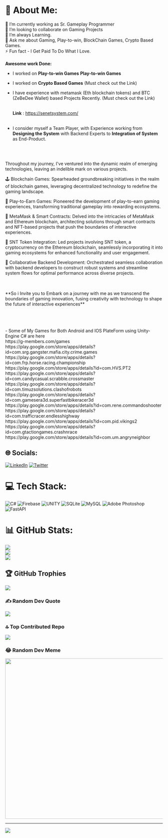 # 💫 About Me:
🔭 I’m currently working as Sr. Gameplay Programmer<br>👯 I’m looking to collaborate on Gaming Projects<br>🌱 I’m always Learning.<br>💬 Ask me about Gaming, Play-to-win, BlockChain Games, Crypto Based Games. <br>⚡ Fun fact - I Get Paid To Do What I Love. <br><br>
**Awesome work Done:** <br>
- I worked on **Play-to-win Games** **Play-to-win Games**  <br>
- I worked on **Crypto Based Games** (Must check out the Link) <br>
- I have experience with metamask (Eth blockchain tokens) and BTC (ZeBeDee Wallet) based Projects Recently.  (Must check out the Link) <br><br>

   **Link** : https://senetsystem.com/ <br> <br>
 
- I consider myself a Team Player, with Experience working from **Designing the System** with Backend Experts to **Integration of System** as End-Product.

<br>
<br>

Throughout my journey, I've ventured into the dynamic realm of emerging technologies, leaving an indelible mark on various projects.  <br>

🕹️ Blockchain Games: Spearheaded groundbreaking initiatives in the realm of blockchain games, leveraging decentralized technology to redefine the gaming landscape. <br>

💸 Play-to-Earn Games: Pioneered the development of play-to-earn gaming experiences, transforming traditional gameplay into rewarding ecosystems. <br>

🔗 MetaMask & Smart Contracts: Delved into the intricacies of MetaMask and Ethereum blockchain, architecting solutions through smart contracts and NFT-based projects that push the boundaries of interactive experiences. <br>

💱 SNT Token Integration: Led projects involving SNT token, a cryptocurrency on the Ethereum blockchain, seamlessly incorporating it into gaming ecosystems for enhanced functionality and user engagement. <br>

🚀 Collaborative Backend Development: Orchestrated seamless collaboration with backend developers to construct robust systems and streamline system flows for optimal performance across diverse projects. <br>

 <br>
  <br>
**So i Invite you to Embark on a journey with me as we transcend the boundaries of gaming innovation, fusing creativity with technology to shape the future of interactive experiences**

 <br>
 <br>
 <br>
 <br>
 <br>
- Some of My Games for Both Android and IOS PlateForm using Unity-Engine C# are here <br>
https://g-members.com/games <br>
       https://play.google.com/store/apps/details?id=com.srg.gangster.mafia.city.crime.games <br>
       https://play.google.com/store/apps/details?id=com.frp.horse.racing.championship      <br>
https://play.google.com/store/apps/details?id=com.HVS.PT2   <br>
https://play.google.com/store/apps/details?id=com.candycasual.scrabble.crossmaster   <br>
https://play.google.com/store/apps/details?id=com.timuzsolutions.clashofrobots  <br>
       https://play.google.com/store/apps/details?id=com.gamesera3d.superfastbikeracer3d  <br>
       https://play.google.com/store/apps/details?id=com.rene.commandoshooter  <br>
  https://play.google.com/store/apps/details?id=com.trafficracer.endlesshighway  <br>
         https://play.google.com/store/apps/details?id=com.pid.vikings2  <br>
  https://play.google.com/store/apps/details?id=com.gtactiongames.crashnrace  <br>
  https://play.google.com/store/apps/details?id=com.um.angryneighbor  <br>

## 🌐 Socials:
[![LinkedIn](https://img.shields.io/badge/LinkedIn-%230077B5.svg?logo=linkedin&logoColor=white)](https://linkedin.com/in/ahmed-yasin-a88346107) [![Twitter](https://img.shields.io/badge/Twitter-%231DA1F2.svg?logo=Twitter&logoColor=white)](https://twitter.com/Ahmee407) 

# 💻 Tech Stack:
![C#](https://img.shields.io/badge/c%23-%23239120.svg?style=for-the-badge&logo=c-sharp&logoColor=white) ![Firebase](https://img.shields.io/badge/firebase-%23039BE5.svg?style=for-the-badge&logo=firebase) ![UNITY](https://img.shields.io/badge/Unity-%2320232a.svg?style=for-the-badge&logo=unity&logoColor=white) ![SQLite](https://img.shields.io/badge/sqlite-%2307405e.svg?style=for-the-badge&logo=sqlite&logoColor=white) ![MySQL](https://img.shields.io/badge/mysql-%2300f.svg?style=for-the-badge&logo=mysql&logoColor=white) ![Adobe Photoshop](https://img.shields.io/badge/adobephotoshop-%2331A8FF.svg?style=for-the-badge&logo=adobephotoshop&logoColor=white) ![FastAPI](https://img.shields.io/badge/FastAPI-005571?style=for-the-badge&logo=fastapi)
# 📊 GitHub Stats:
![](https://github-readme-stats.vercel.app/api?username=ahmedyasindev&theme=dark&hide_border=false&include_all_commits=true&count_private=false)<br/>
![](https://github-readme-streak-stats.herokuapp.com/?user=ahmedyasindev&theme=dark&hide_border=false)<br/>
![](https://github-readme-stats.vercel.app/api/top-langs/?username=ahmedyasindev&theme=dark&hide_border=false&include_all_commits=true&count_private=false&layout=compact)

## 🏆 GitHub Trophies
![](https://github-profile-trophy.vercel.app/?username=ahmedyasindev&theme=radical&no-frame=false&no-bg=true&margin-w=4)

### ✍️ Random Dev Quote
![](https://quotes-github-readme.vercel.app/api?type=horizontal&theme=radical)

### 🔝 Top Contributed Repo
![](https://github-contributor-stats.vercel.app/api?username=ahmedyasindev&limit=5&theme=dark&combine_all_yearly_contributions=true)

### 😂 Random Dev Meme
<img src="https://rm.up.railway.app/" width="512px"/>

---
[![](https://visitcount.itsvg.in/api?id=ahmedyasindev&icon=0&color=0)](https://visitcount.itsvg.in)

<!-- Proudly created with GPRM ( https://gprm.itsvg.in ) -->
